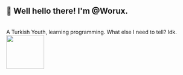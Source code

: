 <h2>👋 Well hello there! I'm @Worux.</h2> <br>
A Turkish Youth, learning programming. What else I need to tell? Idk.

<img src="https://media.tenor.com/mcFk6VXXMHUAAAAi/deltarune-deltarune-chapter2.gif" width="100px" height="90px">
